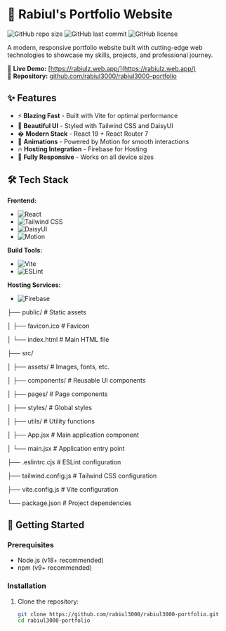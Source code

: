 # 🌟 Rabiul's Portfolio Website

![GitHub repo size](https://img.shields.io/github/repo-size/rabiul3000/rabiul3000-portfolio)
![GitHub last commit](https://img.shields.io/github/last-commit/rabiul3000/rabiul3000-portfolio)
![GitHub license](https://img.shields.io/github/license/rabiul3000/rabiul3000-portfolio)

A modern, responsive portfolio website built with cutting-edge web technologies to showcase my skills, projects, and professional journey.

🔗 **Live Demo:** [https://rabiulz.web.app/](https://rabiulz.web.app/)  
📂 **Repository:** [github.com/rabiul3000/rabiul3000-portfolio](https://github.com/rabiul3000/rabiul3000-portfolio)

## ✨ Features

- ⚡ **Blazing Fast** - Built with Vite for optimal performance
- 🎨 **Beautiful UI** - Styled with Tailwind CSS and DaisyUI
- � **Modern Stack** - React 19 + React Router 7
- 🌈 **Animations** - Powered by Motion for smooth interactions
- 🔥 **Hosting Integration** - Firebase for Hosting
- 📱 **Fully Responsive** - Works on all device sizes

## 🛠️ Tech Stack

**Frontend:**
- ![React](https://img.shields.io/badge/React-20232A?style=flat&logo=react)
- ![Tailwind CSS](https://img.shields.io/badge/Tailwind_CSS-38B2AC?style=flat&logo=tailwind-css)
- ![DaisyUI](https://img.shields.io/badge/DaisyUI-5A0EF8?style=flat)
- ![Motion](https://img.shields.io/badge/Motion-121212?style=flat)

**Build Tools:**
- ![Vite](https://img.shields.io/badge/Vite-B73BFE?style=flat&logo=vite)
- ![ESLint](https://img.shields.io/badge/ESLint-4B32C3?style=flat&logo=eslint)

**Hosting Services:**
- ![Firebase](https://img.shields.io/badge/Firebase-FFCA28?style=flat&logo=firebase)

<p>├── public/              # Static assets <p>
<p>│   ├── favicon.ico      # Favicon<p>
<p>│   └── index.html       # Main HTML file<p>
<p>├── src/
<p>│   ├── assets/          # Images, fonts, etc.<p>
<p>│   ├── components/      # Reusable UI components<p>
<p>│   ├── pages/           # Page components<p>
<p>│   ├── styles/          # Global styles<p>
<p>│   ├── utils/           # Utility functions<p>
<p>│   ├── App.jsx          # Main application component<p>
<p>│   └── main.jsx         # Application entry point<p>
<p>├── .eslintrc.cjs        # ESLint configuration<p>
<p>├── tailwind.config.js   # Tailwind CSS configuration<p>
<p>├── vite.config.js       # Vite configuration<p>
<p>└── package.json         # Project dependencies<p>

## 🚀 Getting Started

### Prerequisites
- Node.js (v18+ recommended)
- npm (v9+ recommended)

### Installation
1. Clone the repository:
   ```bash
   git clone https://github.com/rabiul3000/rabiul3000-portfolio.git
   cd rabiul3000-portfolio